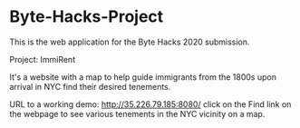 # Byte-Hacks-Project
This is the web application for the Byte Hacks 2020 submission.

Project: ImmiRent

It's a website with a map to help guide immigrants from the 1800s upon arrival in NYC find their desired tenements.

URL to a working demo: http://35.226.79.185:8080/
click on the Find link on the webpage to see various tenements in the NYC vicinity on a map. 
